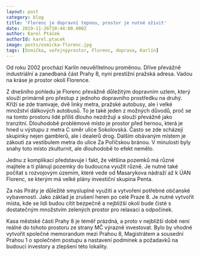 ```yaml
---
layout: post
category: blog
title: 'Florenc je dopravní tepnou, prostor je nutné oživit'
date: 2019-11-26T10:44:00.000Z
author: Karel Ptáček
authorId: karel.ptacek
image: posts/osmicka-florenc.jpg
tags: [Osmička, veřejnýprostor, Florenc, doprava, Karlín]
---
```



Od roku 2002 prochází Karlín neuvěřitelnou proměnou. Dříve převážně industriální a zanedbaná část Prahy 8, nyní prestižní pražská adresa. Vadou na kráse je prostor okolí Florence.

Z dnešního pohledu je Florenc převážně důležitým dopravním uzlem, který slouží primárně pro přestup z jednoho dopravního prostředku na druhý. Kříží se zde tramvaje, dvě linky metra, pražské autobusy, ale i velké množství dálkových autobusů. To je také jeden z možných důvodů, proč se na tomto prostoru lidé příliš dlouho nezdržují a slouží převážně jako tranzitní.
Dlouhodobě problémové místo je prostor před hernou, která je hned u výstupu z metra C směr ulice Sokolovská. Často se zde scházejí skupinky nejen gamblerů, ale i dealerů drog. Dalším obávaným místem je zákoutí za vestibulem metra do ulice Za Poříčskou bránou. V minulosti byly snahy toto místo zkulturnit, ale dlouhodobě to efekt nemělo.

Jednu z komplikací představuje i fakt, že většina pozemků má různé majitele a ti plánují pozemky do budoucna využít různě. Je nutné také počítat s rozvojovým územím, které vede od Masarykova nádraží až k ÚAN Florenc, se kterým má velké plány investiční skupina Penta.

Za nás Piráty je důležité smysluplné využití a vytvoření potřebné občanské vybavenosti. Jako základ je zrušení heren po celé Praze 8. Je nutné vytvořit místa, kde se lidi budou cítit bezpečně a nejbližší okolí bude čisté s dostatečným množstvím zelených prostor pro relaxaci a odpočinek. 

Kasa městské části Prahy 8 je téměř prázdná, a proto v nejbližší době není reálné do tohoto prostoru ze strany MČ výrazně investovat. Bylo by vhodné vytvořit společné memorandum mezi Prahou 8, Magistrátem a sousední Prahou 1 o společném postupu a nastavení podmínek a požadavků na budoucí investory a zlepšení této lokality.
